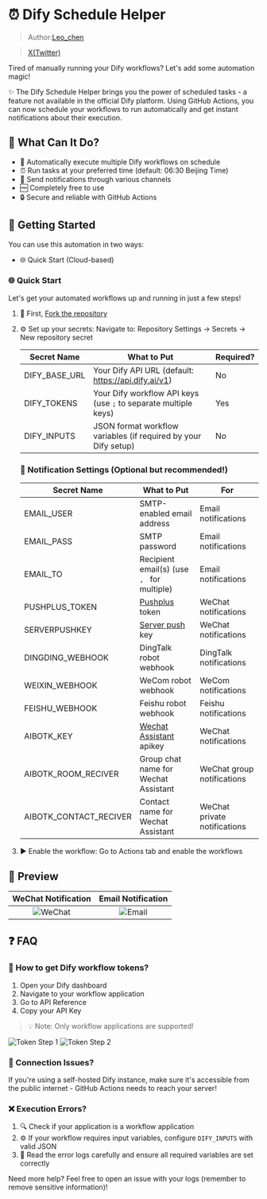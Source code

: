 # ⏰ Dify Schedule Helper

> Author:[Leo_chen](https://github.com/leochen-g) 

> [X(Twitter)](https://x.com/leochen_code)

Tired of manually running your Dify workflows? Let's add some automation magic! 

✨ The Dify Schedule Helper brings you the power of scheduled tasks - a feature not available in the official Dify platform. Using GitHub Actions, you can now schedule your workflows to run automatically and get instant notifications about their execution.

## 🎯 What Can It Do?

- 🔄 Automatically execute multiple Dify workflows on schedule
- ⏰ Run tasks at your preferred time (default: 06:30 Beijing Time)
- 📱 Send notifications through various channels
- 🆓 Completely free to use
- 🔒 Secure and reliable with GitHub Actions

## 🚀 Getting Started

You can use this automation in two ways:
- 🌐 Quick Start (Cloud-based)

### 🌐 Quick Start

Let's get your automated workflows up and running in just a few steps!

1. 🍴 First, [Fork the repository](https://github.com/leochen-g/dify-schedule)

2. ⚙️ Set up your secrets:
   Navigate to: Repository Settings -> Secrets -> New repository secret

   | Secret Name | What to Put | Required? |
   |------------|-------------|-----------|
   | DIFY_BASE_URL | Your Dify API URL (default: https://api.dify.ai/v1) | No |
   | DIFY_TOKENS | Your Dify workflow API keys (use `;` to separate multiple keys) | Yes |
   | DIFY_INPUTS | JSON format workflow variables (if required by your Dify setup) | No |
   
   ### 📱 Notification Settings (Optional but recommended!)
   
   | Secret Name | What to Put | For |
   |------------|-------------|-----|
   | EMAIL_USER | SMTP-enabled email address | Email notifications |
   | EMAIL_PASS | SMTP password | Email notifications |
   | EMAIL_TO | Recipient email(s) (use `, ` for multiple) | Email notifications |
   | PUSHPLUS_TOKEN | [Pushplus](http://www.pushplus.plus/) token | WeChat notifications |
   | SERVERPUSHKEY | [Server push](https://sct.ftqq.com/) key | WeChat notifications |
   | DINGDING_WEBHOOK | DingTalk robot webhook | DingTalk notifications |
   | WEIXIN_WEBHOOK | WeCom robot webhook | WeCom notifications |
   | FEISHU_WEBHOOK | Feishu robot webhook | Feishu notifications |
   | AIBOTK_KEY | [Wechat Assistant](https://wechat.aibotk.com?r=dBL0Bn&f=difySchedule) apikey | WeChat notifications |
   | AIBOTK_ROOM_RECIVER | Group chat name for Wechat Assistant | WeChat group notifications |
   | AIBOTK_CONTACT_RECIVER | Contact name for Wechat Assistant | WeChat private notifications |

3. ▶️ Enable the workflow:
   Go to Actions tab and enable the workflows

## 📸 Preview

| WeChat Notification | Email Notification |
|:------------------:|:------------------:|
| ![WeChat](https://assets-docs.dify.ai//img/en/use-cases/4f7db02df53a3c81dcb67f1dc3813fc5.webp) | ![Email](https://assets-docs.dify.ai//img/en/use-cases/d2a7c64d6d1ec9291ccacafb7f8ed082.webp) |

## ❓ FAQ

### 🔑 How to get Dify workflow tokens?

1. Open your Dify dashboard
2. Navigate to your workflow application
3. Go to API Reference
4. Copy your API Key

> 💡 Note: Only workflow applications are supported!

![Token Step 1](https://assets-docs.dify.ai//img/en/use-cases/16ab8ca2a4a80f53d4d1bae8df376d25.webp)
![Token Step 2](https://assets-docs.dify.ai//img/en/use-cases/50f03811380b3eef5976a698ad2e23f6.webp)

### 🚫 Connection Issues?

If you're using a self-hosted Dify instance, make sure it's accessible from the public internet - GitHub Actions needs to reach your server!

### ❌ Execution Errors?

1. 🔍 Check if your application is a workflow application
2. ⚙️ If your workflow requires input variables, configure `DIFY_INPUTS` with valid JSON
3. 📝 Read the error logs carefully and ensure all required variables are set correctly

Need more help? Feel free to open an issue with your logs (remember to remove sensitive information)! 